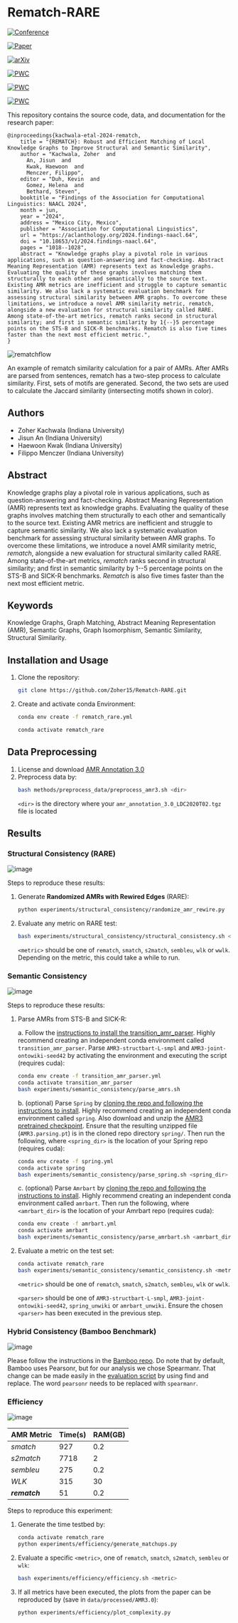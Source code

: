 # Rematch-RARE
[![Conference](http://img.shields.io/badge/NAACL-2024-4b44ce.svg)](https://2024.naacl.org/) 

[![Paper](http://img.shields.io/badge/paper-ACL--anthology-B31B1B.svg)](https://aclanthology.org/2024.findings-naacl.64/) 

[![arXiv](https://img.shields.io/badge/arXiv-2404.02126-b31b1b.svg)](https://arxiv.org/abs/2404.02126) 

[![PWC](https://img.shields.io/endpoint.svg?url=https://paperswithcode.com/badge/rematch-robust-and-efficient-matching-of/graph-matching-on-rare)](https://paperswithcode.com/sota/graph-matching-on-rare?p=rematch-robust-and-efficient-matching-of) 

[![PWC](https://img.shields.io/endpoint.svg?url=https://paperswithcode.com/badge/rematch-robust-and-efficient-matching-of/semantic-textual-similarity-on-sick)](https://paperswithcode.com/sota/semantic-textual-similarity-on-sick?p=rematch-robust-and-efficient-matching-of) 

[![PWC](https://img.shields.io/endpoint.svg?url=https://paperswithcode.com/badge/rematch-robust-and-efficient-matching-of/semantic-textual-similarity-on-sts-benchmark)](https://paperswithcode.com/sota/semantic-textual-similarity-on-sts-benchmark?p=rematch-robust-and-efficient-matching-of)

This repository contains the source code, data, and documentation for the research paper:

```
@inproceedings{kachwala-etal-2024-rematch,
    title = "{REMATCH}: Robust and Efficient Matching of Local Knowledge Graphs to Improve Structural and Semantic Similarity",
    author = "Kachwala, Zoher  and
      An, Jisun  and
      Kwak, Haewoon  and
      Menczer, Filippo",
    editor = "Duh, Kevin  and
      Gomez, Helena  and
      Bethard, Steven",
    booktitle = "Findings of the Association for Computational Linguistics: NAACL 2024",
    month = jun,
    year = "2024",
    address = "Mexico City, Mexico",
    publisher = "Association for Computational Linguistics",
    url = "https://aclanthology.org/2024.findings-naacl.64",
    doi = "10.18653/v1/2024.findings-naacl.64",
    pages = "1018--1028",
    abstract = "Knowledge graphs play a pivotal role in various applications, such as question-answering and fact-checking. Abstract Meaning Representation (AMR) represents text as knowledge graphs. Evaluating the quality of these graphs involves matching them structurally to each other and semantically to the source text. Existing AMR metrics are inefficient and struggle to capture semantic similarity. We also lack a systematic evaluation benchmark for assessing structural similarity between AMR graphs. To overcome these limitations, we introduce a novel AMR similarity metric, rematch, alongside a new evaluation for structural similarity called RARE. Among state-of-the-art metrics, rematch ranks second in structural similarity; and first in semantic similarity by 1{--}5 percentage points on the STS-B and SICK-R benchmarks. Rematch is also five times faster than the next most efficient metric.",
}
```



![rematchflow](https://github.com/Zoher15/Rematch-RARE/assets/29090730/7f7e9995-2d5c-4b09-897d-d6bb2ebe025c)


An example of rematch similarity calculation for a pair of AMRs. After AMRs are parsed from sentences,
rematch has a two-step process to calculate similarity. First, sets of motifs are generated. Second, the two sets are
used to calculate the Jaccard similarity (intersecting motifs shown in color).

## Authors

* Zoher Kachwala (Indiana University)
* Jisun An (Indiana University)
* Haewoon Kwak (Indiana University)
* Filippo Menczer (Indiana University)

## Abstract

Knowledge graphs play a pivotal role in various applications, such as question-answering and fact-checking. Abstract Meaning Representation (AMR) represents text as knowledge graphs. Evaluating the quality of these graphs involves matching them structurally to each other and semantically to the source text. Existing AMR metrics are inefficient and struggle to capture semantic similarity. We also lack a systematic evaluation benchmark for assessing structural similarity between AMR graphs. To overcome these limitations, we introduce a novel AMR similarity metric, _rematch_, alongside a new evaluation for structural similarity called RARE. Among state-of-the-art metrics, _rematch_ ranks second in structural similarity; and first in semantic similarity by 1--5 percentage points on the STS-B and SICK-R benchmarks. _Rematch_ is also five times faster than the next most efficient metric.
## Keywords

Knowledge Graphs, Graph Matching, Abstract Meaning Representation (AMR), Semantic Graphs, Graph Isomorphism, Semantic Similarity, Structural Similarity.

## Installation and Usage

1. Clone the repository:

   ```bash
   git clone https://github.com/Zoher15/Rematch-RARE.git
   ```
2. Create and activate conda Environment:
   ```bash
   conda env create -f rematch_rare.yml
   ```
   ```bash
   conda activate rematch_rare
   ```

## Data Preprocessing
1. License and download [AMR Annotation 3.0](https://catalog.ldc.upenn.edu/LDC2020T02)
2. Preprocess data by:
   ```bash
   bash methods/preprocess_data/preprocess_amr3.sh <dir>
   ```
   `<dir>` is the directory where your `amr_annotation_3.0_LDC2020T02.tgz` file is located
## Results
### Structural Consistency (RARE)
![image](https://github.com/osome-iu/Rematch-RARE/assets/29090730/ac85dd60-acac-41d9-9c1e-1d7f99e20f5f)

Steps to reproduce these results:
1. Generate **Randomized AMRs with Rewired Edges** (RARE):
   ```bash
   python experiments/structural_consistency/randomize_amr_rewire.py
   ```
2. Evaluate any metric on RARE test:
   ```bash
   bash experiments/structural_consistency/structural_consistency.sh <metric>
   ```
   `<metric>` should be one of `rematch`, `smatch`, `s2match`, `sembleu`, `wlk` or `wwlk`. Depending on the metric, this could take a while to run.
### Semantic Consistency
![image](https://github.com/osome-iu/Rematch-RARE/assets/29090730/2d27747d-805d-423b-b3bc-1c149a9d57c9)

Steps to reproduce these results:
1. Parse AMRs from STS-B and SICK-R:

   a. Follow the [instructions to install the transition_amr_parser](https://github.com/IBM/transition-amr-parser). Highly recommend creating an independent conda environment called `transition_amr_parser`. Parse `AMR3-structbart-L-smpl` and `AMR3-joint-ontowiki-seed42` by activating the environment and executing the script (requires cuda):
      ```bash
      conda env create -f transition_amr_parser.yml
      conda activate transition_amr_parser
      bash experiments/semantic_consistency/parse_amrs.sh
      ```


   b. (optional) Parse `Spring` by [cloning the repo and following the instructions to install](https://github.com/SapienzaNLP/spring). Highly recommend creating an independent conda environment called `spring`. Also download and unzip the [AMR3 pretrained checkpoint](http://nlp.uniroma1.it/AMR/AMR3.parsing-1.0.tar.bz2). Ensure that the resulting unzipped file (`AMR3.parsing.pt`) is in the cloned repo directory `spring/`. Then run the following, where `<spring_dir>` is the location of your Spring repo (requires cuda):
      ```bash
      conda env create -f spring.yml
      conda activate spring
      bash experiments/semantic_consistency/parse_spring.sh <spring_dir>
      ```


   c. (optional) Parse `Amrbart` by [cloning the repo and following the instructions to install](https://github.com/goodbai-nlp/AMRBART). Highly recommend creating an independent conda environment called `amrbart`. Then run the following, where `<amrbart_dir>` is the location of your Amrbart repo (requires cuda):
      ```bash
      conda env create -f amrbart.yml
      conda activate amrbart
      bash experiments/semantic_consistency/parse_amrbart.sh <amrbart_dir>
      ```
   
4. Evaluate a metric on the test set:
   ```bash
   conda activate rematch_rare
   bash experiments/semantic_consistency/semantic_consistency.sh <metric> <parser>
   ```
   `<metric>` should be one of `rematch`, `smatch`, `s2match`, `sembleu`, `wlk` or `wwlk`.
   
   `<parser>` should be one of `AMR3-structbart-L-smpl`, `AMR3-joint-ontowiki-seed42`, `spring_unwiki` or `amrbart_unwiki`. Ensure the chosen `<parser>` has been executed in the previous step.
### Hybrid Consistency (Bamboo Benchmark)
![image](https://github.com/osome-iu/Rematch-RARE/assets/29090730/41fc3afc-27f2-4717-bc2e-7d2d8a57bfb7)

Please follow the instructions in the [Bamboo repo](https://github.com/flipz357/bamboo-amr-benchmark). Do note that by default, Bamboo uses Pearsonr, but for our analysis we chose Spearmanr. That change can be made easily in the [evaluation script](https://github.com/flipz357/bamboo-amr-benchmark/blob/main/evaluation-suite/evaluate4tasks.py) by using find and replace. The word `pearsonr` needs to be replaced with `spearmanr`.

### Efficiency
![image](https://github.com/osome-iu/Rematch-RARE/assets/29090730/9c5dc4f0-0c79-46a4-8811-1eb7a45c1b18)

|AMR Metric|Time(s)|RAM(GB)|
|---|---|---|
|_smatch_|927|0.2|
|_s2match_|7718|2|
|_sembleu_|275|0.2|
|_WLK_|315|30|
|**_rematch_**|51|0.2|

Steps to reproduce this experiment:
1. Generate the time testbed by:
   ```bash
   conda activate rematch_rare
   python experiments/efficiency/generate_matchups.py
   ```
2. Evaluate a specific `<metric>`, one of `rematch`, `smatch`, `s2match`, `sembleu` or `wlk`:
   ```bash
   bash experiments/efficiency/efficiency.sh <metric>
   ```
4. If all metrics have been executed, the plots from the paper can be reproduced by (save in `data/processed/AMR3.0`):
   ```bash
   python experiments/efficiency/plot_complexity.py
   ```
